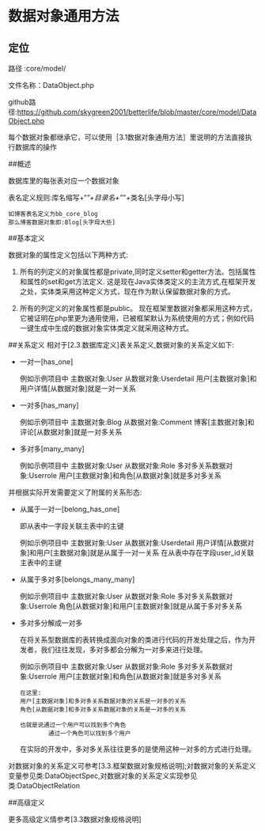 # 数据对象通用方法

## 定位
路径    :core/model/

文件名称：DataObject.php

github路径:https://github.com/skygreen2001/betterlife/blob/master/core/model/DataObject.php

每个数据对象都继承它，可以使用［3.1数据对象通用方法］里说明的方法直接执行数据库的操作

##概述

数据库里的每张表对应一个数据对象

表名定义规则:库名缩写+“_”+目录名+"_"+类名[头字母小写]

    如博客表名定义为bb_core_blog
    那么博客数据对象即:Blog[头字母大些]


##基本定义

数据对象的属性定义包括以下两种方式:

1. 所有的列定义的对象属性都是private,同时定义setter和getter方法。包括属性和属性的set和get方法定义.
   这是现在Java实体类定义的主流方式,在框架开发之处，实体类采用这种定义方式，现在作为默认保留数据对象的方式。

2. 所有的列定义的对象属性都是public。
    现在框架里数据对象都采用这种方式，它被证明在php里更为通用使用，已被框架默认为系统使用的方式；例如代码一键生成中生成的数据对象实体类定义就采用这种方式。

##关系定义
相对于[2.3.数据库定义]表关系定义,数据对象的关系定义如下:

* 一对一[has_one]

  例如示例项目中
      主数据对象:User
      从数据对象:Userdetail
      用户[主数据对象]和用户详情[从数据对象]就是一对一关系

* 一对多[has_many]

  例如示例项目中
      主数据对象:Blog
      从数据对象:Comment
      博客[主数据对象]和评论[从数据对象]就是一对多关系

* 多对多[many_many]

  例如示例项目中
      主数据对象:User
      从数据对象:Role
      多对多关系数据对象:Userrole
      用户[主数据对象]和角色[从数据对象]就是多对多关系

并根据实际开发需要定义了附属的关系形态:

* 从属于一对一[belong_has_one]

  即从表中一字段关联主表中的主键

  例如示例项目中
      主数据对象:User
      从数据对象:Userdetail
      用户详情[从数据对象]和用户[主数据对象]就是从属于一对一关系
      在从表中存在字段user_id关联主表中的主键

* 从属于多对多[belongs_many_many]

  例如示例项目中
      主数据对象:User
      从数据对象:Role
      多对多关系数据对象:Userrole
      角色[从数据对象]和用户[主数据对象]就是从属于多对多关系


* 多对多分解成一对多

    在将关系型数据库的表转换成面向对象的类进行代码的开发处理之后，作为开发者，我们往往发现，多对多都会分解为一对多来进行处理。

    例如示例项目中
      主数据对象:User
      从数据对象:Role
      多对多关系数据对象:Userrole
      用户[主数据对象]和角色[从数据对象]就是多对多关系

      在这里:
      用户[主数据对象]和多对多关系数据对象的关系是一对多的关系
      角色[从数据对象]和多对多关系数据对象的关系是一对多的关系

      也就是说通过一个用户可以找到多个角色
              通过一个角色可以找到多个用户

    在实际的开发中，多对多关系往往更多的是使用这种一对多的方式进行处理。

对数据对象的关系定义可参考[3.3.框架数据对象规格说明];对数据对象的关系定义变量参见类:DataObjectSpec,对数据对象的关系定义实现参见类:DataObjectRelation


##高级定义

更多高级定义情参考[3.3数据对象规格说明]




